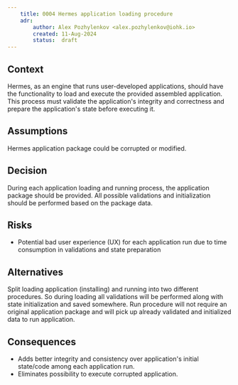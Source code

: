 ```yaml
---
    title: 0004 Hermes application loading procedure
    adr:
        author: Alex Pozhylenkov <alex.pozhylenkov@iohk.io>
        created: 11-Aug-2024
        status:  draft
---
```


## Context

Hermes, as an engine that runs user-developed applications, should have the functionality to load and
execute the provided assembled application.
This process must validate the application's integrity and correctness and prepare the application's state
before executing it.

## Assumptions

Hermes application package could be corrupted or modified.

## Decision

During each application loading and running process, the application package should be provided.
All possible validations and initialization should be performed based on the package data.

## Risks

* Potential bad  user experience (UX) for each application run due to time consumption in validations and
  state preparation

## Alternatives

Split loading application (installing) and running into two different procedures.
So during loading all validations will be performed along with state initialization and saved somewhere.
Run procedure will not require an original application package
and will pick up already validated and initialized data to run application.

## Consequences

* Adds better integrity and consistency over application's initial state/code among each application run.
* Eliminates possibility to execute corrupted application.
